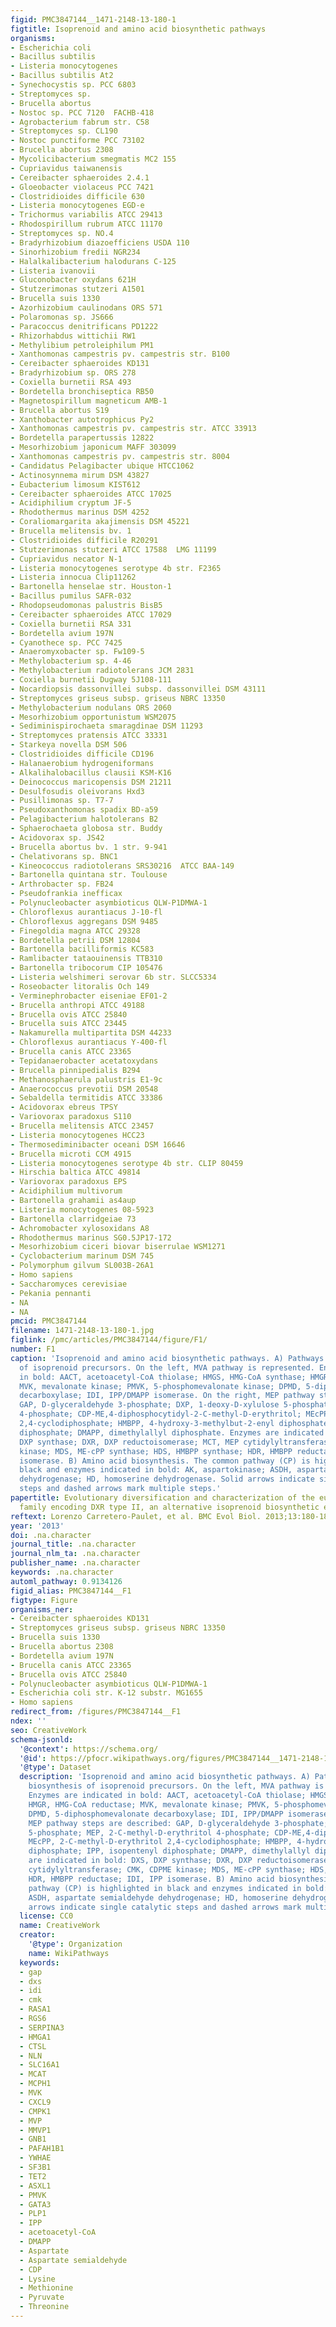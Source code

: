 ```yaml
---
figid: PMC3847144__1471-2148-13-180-1
figtitle: Isoprenoid and amino acid biosynthetic pathways
organisms:
- Escherichia coli
- Bacillus subtilis
- Listeria monocytogenes
- Bacillus subtilis At2
- Synechocystis sp. PCC 6803
- Streptomyces sp.
- Brucella abortus
- Nostoc sp. PCC 7120  FACHB-418
- Agrobacterium fabrum str. C58
- Streptomyces sp. CL190
- Nostoc punctiforme PCC 73102
- Brucella abortus 2308
- Mycolicibacterium smegmatis MC2 155
- Cupriavidus taiwanensis
- Cereibacter sphaeroides 2.4.1
- Gloeobacter violaceus PCC 7421
- Clostridioides difficile 630
- Listeria monocytogenes EGD-e
- Trichormus variabilis ATCC 29413
- Rhodospirillum rubrum ATCC 11170
- Streptomyces sp. NO.4
- Bradyrhizobium diazoefficiens USDA 110
- Sinorhizobium fredii NGR234
- Halalkalibacterium halodurans C-125
- Listeria ivanovii
- Gluconobacter oxydans 621H
- Stutzerimonas stutzeri A1501
- Brucella suis 1330
- Azorhizobium caulinodans ORS 571
- Polaromonas sp. JS666
- Paracoccus denitrificans PD1222
- Rhizorhabdus wittichii RW1
- Methylibium petroleiphilum PM1
- Xanthomonas campestris pv. campestris str. B100
- Cereibacter sphaeroides KD131
- Bradyrhizobium sp. ORS 278
- Coxiella burnetii RSA 493
- Bordetella bronchiseptica RB50
- Magnetospirillum magneticum AMB-1
- Brucella abortus S19
- Xanthobacter autotrophicus Py2
- Xanthomonas campestris pv. campestris str. ATCC 33913
- Bordetella parapertussis 12822
- Mesorhizobium japonicum MAFF 303099
- Xanthomonas campestris pv. campestris str. 8004
- Candidatus Pelagibacter ubique HTCC1062
- Actinosynnema mirum DSM 43827
- Eubacterium limosum KIST612
- Cereibacter sphaeroides ATCC 17025
- Acidiphilium cryptum JF-5
- Rhodothermus marinus DSM 4252
- Coraliomargarita akajimensis DSM 45221
- Brucella melitensis bv. 1
- Clostridioides difficile R20291
- Stutzerimonas stutzeri ATCC 17588  LMG 11199
- Cupriavidus necator N-1
- Listeria monocytogenes serotype 4b str. F2365
- Listeria innocua Clip11262
- Bartonella henselae str. Houston-1
- Bacillus pumilus SAFR-032
- Rhodopseudomonas palustris BisB5
- Cereibacter sphaeroides ATCC 17029
- Coxiella burnetii RSA 331
- Bordetella avium 197N
- Cyanothece sp. PCC 7425
- Anaeromyxobacter sp. Fw109-5
- Methylobacterium sp. 4-46
- Methylobacterium radiotolerans JCM 2831
- Coxiella burnetii Dugway 5J108-111
- Nocardiopsis dassonvillei subsp. dassonvillei DSM 43111
- Streptomyces griseus subsp. griseus NBRC 13350
- Methylobacterium nodulans ORS 2060
- Mesorhizobium opportunistum WSM2075
- Sediminispirochaeta smaragdinae DSM 11293
- Streptomyces pratensis ATCC 33331
- Starkeya novella DSM 506
- Clostridioides difficile CD196
- Halanaerobium hydrogeniformans
- Alkalihalobacillus clausii KSM-K16
- Deinococcus maricopensis DSM 21211
- Desulfosudis oleivorans Hxd3
- Pusillimonas sp. T7-7
- Pseudoxanthomonas spadix BD-a59
- Pelagibacterium halotolerans B2
- Sphaerochaeta globosa str. Buddy
- Acidovorax sp. JS42
- Brucella abortus bv. 1 str. 9-941
- Chelativorans sp. BNC1
- Kineococcus radiotolerans SRS30216  ATCC BAA-149
- Bartonella quintana str. Toulouse
- Arthrobacter sp. FB24
- Pseudofrankia inefficax
- Polynucleobacter asymbioticus QLW-P1DMWA-1
- Chloroflexus aurantiacus J-10-fl
- Chloroflexus aggregans DSM 9485
- Finegoldia magna ATCC 29328
- Bordetella petrii DSM 12804
- Bartonella bacilliformis KC583
- Ramlibacter tataouinensis TTB310
- Bartonella tribocorum CIP 105476
- Listeria welshimeri serovar 6b str. SLCC5334
- Roseobacter litoralis Och 149
- Verminephrobacter eiseniae EF01-2
- Brucella anthropi ATCC 49188
- Brucella ovis ATCC 25840
- Brucella suis ATCC 23445
- Nakamurella multipartita DSM 44233
- Chloroflexus aurantiacus Y-400-fl
- Brucella canis ATCC 23365
- Tepidanaerobacter acetatoxydans
- Brucella pinnipedialis B294
- Methanosphaerula palustris E1-9c
- Anaerococcus prevotii DSM 20548
- Sebaldella termitidis ATCC 33386
- Acidovorax ebreus TPSY
- Variovorax paradoxus S110
- Brucella melitensis ATCC 23457
- Listeria monocytogenes HCC23
- Thermosediminibacter oceani DSM 16646
- Brucella microti CCM 4915
- Listeria monocytogenes serotype 4b str. CLIP 80459
- Hirschia baltica ATCC 49814
- Variovorax paradoxus EPS
- Acidiphilium multivorum
- Bartonella grahamii as4aup
- Listeria monocytogenes 08-5923
- Bartonella clarridgeiae 73
- Achromobacter xylosoxidans A8
- Rhodothermus marinus SG0.5JP17-172
- Mesorhizobium ciceri biovar biserrulae WSM1271
- Cyclobacterium marinum DSM 745
- Polymorphum gilvum SL003B-26A1
- Homo sapiens
- Saccharomyces cerevisiae
- Pekania pennanti
- NA
- NA
pmcid: PMC3847144
filename: 1471-2148-13-180-1.jpg
figlink: /pmc/articles/PMC3847144/figure/F1/
number: F1
caption: 'Isoprenoid and amino acid biosynthetic pathways. A) Pathways for the biosynthesis
  of isoprenoid precursors. On the left, MVA pathway is represented. Enzymes are indicated
  in bold: AACT, acetoacetyl-CoA thiolase; HMGS, HMG-CoA synthase; HMGR, HMG-CoA reductase;
  MVK, mevalonate kinase; PMVK, 5-phosphomevalonate kinase; DPMD, 5-diphosphomevalonate
  decarboxylase; IDI, IPP/DMAPP isomerase. On the right, MEP pathway steps are described:
  GAP, D-glyceraldehyde 3-phosphate; DXP, 1-deoxy-D-xylulose 5-phosphate; MEP, 2-C-methyl-D-erythritol
  4-phosphate; CDP-ME,4-diphosphocytidyl-2-C-methyl-D-erythritol; MEcPP, 2-C-methyl-D-erythritol
  2,4-cyclodiphosphate; HMBPP, 4-hydroxy-3-methylbut-2-enyl diphosphate; IPP, isopentenyl
  diphosphate; DMAPP, dimethylallyl diphosphate. Enzymes are indicated in bold: DXS,
  DXP synthase; DXR, DXP reductoisomerase; MCT, MEP cytidylyltransferase; CMK, CDPME
  kinase; MDS, ME-cPP synthase; HDS, HMBPP synthase; HDR, HMBPP reductase; IDI, IPP
  isomerase. B) Amino acid biosynthesis. The common pathway (CP) is highlighted in
  black and enzymes indicated in bold: AK, aspartokinase; ASDH, aspartate semialdehyde
  dehydrogenase; HD, homoserine dehydrogenase. Solid arrows indicate single catalytic
  steps and dashed arrows mark multiple steps.'
papertitle: Evolutionary diversification and characterization of the eubacterial gene
  family encoding DXR type II, an alternative isoprenoid biosynthetic enzyme.
reftext: Lorenzo Carretero-Paulet, et al. BMC Evol Biol. 2013;13:180-180.
year: '2013'
doi: .na.character
journal_title: .na.character
journal_nlm_ta: .na.character
publisher_name: .na.character
keywords: .na.character
automl_pathway: 0.9134126
figid_alias: PMC3847144__F1
figtype: Figure
organisms_ner:
- Cereibacter sphaeroides KD131
- Streptomyces griseus subsp. griseus NBRC 13350
- Brucella suis 1330
- Brucella abortus 2308
- Bordetella avium 197N
- Brucella canis ATCC 23365
- Brucella ovis ATCC 25840
- Polynucleobacter asymbioticus QLW-P1DMWA-1
- Escherichia coli str. K-12 substr. MG1655
- Homo sapiens
redirect_from: /figures/PMC3847144__F1
ndex: ''
seo: CreativeWork
schema-jsonld:
  '@context': https://schema.org/
  '@id': https://pfocr.wikipathways.org/figures/PMC3847144__1471-2148-13-180-1.html
  '@type': Dataset
  description: 'Isoprenoid and amino acid biosynthetic pathways. A) Pathways for the
    biosynthesis of isoprenoid precursors. On the left, MVA pathway is represented.
    Enzymes are indicated in bold: AACT, acetoacetyl-CoA thiolase; HMGS, HMG-CoA synthase;
    HMGR, HMG-CoA reductase; MVK, mevalonate kinase; PMVK, 5-phosphomevalonate kinase;
    DPMD, 5-diphosphomevalonate decarboxylase; IDI, IPP/DMAPP isomerase. On the right,
    MEP pathway steps are described: GAP, D-glyceraldehyde 3-phosphate; DXP, 1-deoxy-D-xylulose
    5-phosphate; MEP, 2-C-methyl-D-erythritol 4-phosphate; CDP-ME,4-diphosphocytidyl-2-C-methyl-D-erythritol;
    MEcPP, 2-C-methyl-D-erythritol 2,4-cyclodiphosphate; HMBPP, 4-hydroxy-3-methylbut-2-enyl
    diphosphate; IPP, isopentenyl diphosphate; DMAPP, dimethylallyl diphosphate. Enzymes
    are indicated in bold: DXS, DXP synthase; DXR, DXP reductoisomerase; MCT, MEP
    cytidylyltransferase; CMK, CDPME kinase; MDS, ME-cPP synthase; HDS, HMBPP synthase;
    HDR, HMBPP reductase; IDI, IPP isomerase. B) Amino acid biosynthesis. The common
    pathway (CP) is highlighted in black and enzymes indicated in bold: AK, aspartokinase;
    ASDH, aspartate semialdehyde dehydrogenase; HD, homoserine dehydrogenase. Solid
    arrows indicate single catalytic steps and dashed arrows mark multiple steps.'
  license: CC0
  name: CreativeWork
  creator:
    '@type': Organization
    name: WikiPathways
  keywords:
  - gap
  - dxs
  - idi
  - cmk
  - RASA1
  - RGS6
  - SERPINA3
  - HMGA1
  - CTSL
  - NLN
  - SLC16A1
  - MCAT
  - MCPH1
  - MVK
  - CXCL9
  - CMPK1
  - MVP
  - MMVP1
  - GNB1
  - PAFAH1B1
  - YWHAE
  - SF3B1
  - TET2
  - ASXL1
  - PMVK
  - GATA3
  - PLP1
  - IPP
  - acetoacetyl-CoA
  - DMAPP
  - Aspartate
  - Aspartate semialdehyde
  - CDP
  - Lysine
  - Methionine
  - Pyruvate
  - Threonine
---
```

